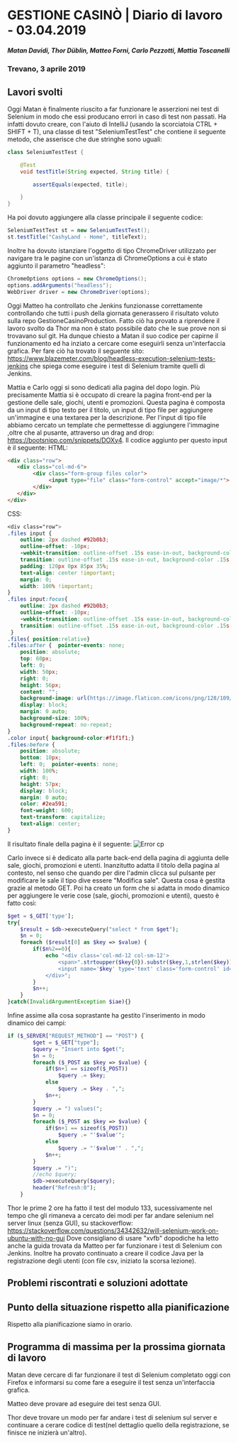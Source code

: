 # GESTIONE CASINÒ | Diario di lavoro - 03.04.2019
##### Matan Davidi, Thor Düblin, Matteo Forni, Carlo Pezzotti, Mattia Toscanelli
### Trevano, 3 aprile 2019

## Lavori svolti
Oggi Matan è finalmente riuscito a far funzionare le asserzioni nei test di Selenium in modo che essi producano errori in caso di test non passati. Ha infatti dovuto creare, con l'aiuto di IntelliJ (usando la scorciatoia CTRL + SHIFT + T), una classe di test "SeleniumTestTest" che contiene il seguente metodo, che asserisce che due stringhe sono uguali:
```java
class SeleniumTestTest {

    @Test
    void testTitle(String expected, String title) {

        assertEquals(expected, title);

    }
}
```

Ha poi dovuto aggiungere alla classe principale il seguente codice:
```java
SeleniumTestTest st = new SeleniumTestTest();
st.testTitle("CashyLand - Home", titleText);
```

Inoltre ha dovuto istanziare l'oggetto di tipo ChromeDriver utilizzato per navigare tra le pagine con un'istanza di ChromeOptions a cui è stato aggiunto il parametro "headless":
```java
ChromeOptions options = new ChromeOptions();
options.addArguments("headless");
WebDriver driver = new ChromeDriver(options);
```

Oggi Matteo ha controllato che Jenkins funzionasse correttamente controllando che tutti i push della giornata generassero il risultato voluto sulla repo GestioneCasinoProduction. Fatto ciò ha provato a riprendere il lavoro svolto da Thor ma non è stato possibile dato che le sue prove non si trovavano sul git. Ha dunque chiesto a Matan il suo codice per capirne il funzionamento ed ha inziato a cercare come eseguirli senza un'interfaccia grafica. Per fare ciò ha trovato il seguente sito: https://www.blazemeter.com/blog/headless-execution-selenium-tests-jenkins che spiega come eseguire i test di Selenium tramite quelli di Jenkins.

Mattia e Carlo oggi si sono dedicati alla pagina del dopo login. Più precisamente Mattia si è occupato di creare la pagina front-end per la gestione delle sale, giochi, utenti e promozioni. Questa pagina è composta da un input di tipo testo per il titolo, un input di tipo file per aggiungere un'immagine e una textarea per la descrizione. Per l'input di tipo file abbiamo cercato un template che permettesse di aggiungere l'immagine ,oltre che al pusante, attraverso un drag and drop: https://bootsnipp.com/snippets/DOXy4. Il codice aggiunto per questo input è il seguente:
HTML:
```html
<div class="row">
   <div class="col-md-6">
        <div class="form-group files color">
             <input type="file" class="form-control" accept="image/*">
        </div>
   </div>
</div>
```
CSS:
```css
<div class="row">
.files input {
    outline: 2px dashed #92b0b3;
    outline-offset: -10px;
    -webkit-transition: outline-offset .15s ease-in-out, background-color .15s linear;
    transition: outline-offset .15s ease-in-out, background-color .15s linear;
    padding: 120px 0px 85px 35%;
    text-align: center !important;
    margin: 0;
    width: 100% !important;
}
.files input:focus{
    outline: 2px dashed #92b0b3;  
    outline-offset: -10px;
    -webkit-transition: outline-offset .15s ease-in-out, background-color .15s linear;
    transition: outline-offset .15s ease-in-out, background-color .15s linear; border:1px solid #92b0b3;
 }
.files{ position:relative}
.files:after {  pointer-events: none;
    position: absolute;
    top: 60px;
    left: 0;
    width: 50px;
    right: 0;
    height: 56px;
    content: "";
    background-image: url(https://image.flaticon.com/icons/png/128/109/109612.png);
    display: block;
    margin: 0 auto;
    background-size: 100%;
    background-repeat: no-repeat;
}
.color input{ background-color:#f1f1f1;}
.files:before {
    position: absolute;
    bottom: 10px;
    left: 0;  pointer-events: none;
    width: 100%;
    right: 0;
    height: 57px;
    display: block;
    margin: 0 auto;
    color: #2ea591;
    font-weight: 600;
    text-transform: capitalize;
    text-align: center;
}
```

Il risultato finale della pagina è il seguente:
![Error cp](../media/addForm.PNG)

Carlo invece si è dedicato alla parte back-end della pagina di aggiunta delle sale, giochi, promozioni e utenti. Inanzitutto adatta il titolo della pagina al contesto, nel senso che quando per dire l'admin clicca sul pulsante per modificare le sale il tipo dive essere "Modifica sale". Questa cosa è gestita grazie al metodo GET.
Poi ha creato un form che si adatta in modo dinamico per aggiungere le verie cose (sale, giochi, promozioni e utenti), questo è fatto così:
```php
$get = $_GET['type'];
try{
    $result = $db->executeQuery("select * from $get");
    $n = 0;
    foreach ($result[0] as $key => $value) {
        if($n%2==0){
            echo "<div class='col-md-12 col-sm-12'>
                <span>".strtoupper($key{0}).substr($key,1,strlen($key)).":</span>
                <input name='$key' type='text' class='form-control' id='title' placeholder='".strtoupper($key{0}).substr($key,1,strlen($key))."'>
            </div>";  
        }
        $n++;
    }
}catch(InvalidArgumentException $iae){}
```
Infine assime alla cosa soprastante ha gestito l'inserimento in modo dinamico dei campi:
```php
if ($_SERVER["REQUEST_METHOD"] == "POST") {
        $get = $_GET["type"];
        $query = "Insert into $get(";
        $n = 0;
        foreach ($_POST as $key => $value) {
            if($n+1 == sizeof($_POST))
                $query .= $key;
            else
                $query .= $key . ",";
            $n++;
        }
        $query .= ") values(";
        $n = 0;
        foreach ($_POST as $key => $value) {
            if($n+1 == sizeof($_POST))
                $query .= "'$value'";
            else
                $query .= "'$value'" . ",";
            $n++;
        }
        $query .= ")";
        //echo $query;
        $db->executeQuery($query);
        header("Refresh:0");
    }
```

Thor le prime 2 ore ha fatto il test del modulo 133, sucessivamente nel tempo che gli rimaneva a cercato dei modi per far andare selenium nel server linux (senza GUI), su stackoverflow:
https://stackoverflow.com/questions/34342632/will-selenium-work-on-ubuntu-with-no-gui
Dove consigliano di usare "xvfb" dopodiche ha letto anche la guida trovata da Matteo per far funzionare i test di Selenium con Jenkins.
Inoltre ha provato continuato a creare il codice Java per la registrazione degli utenti (con file csv, iniziato la scorsa lezione).


##  Problemi riscontrati e soluzioni adottate


##  Punto della situazione rispetto alla pianificazione
Rispetto alla pianificazione siamo in orario.

## Programma di massima per la prossima giornata di lavoro
Matan deve cercare di far funzionare il test di Selenium completato oggi con Firefox e informarsi su come fare a eseguire il test senza un'interfaccia grafica.

Matteo deve provare ad eseguire dei test senza GUI.

Thor deve trovare un modo per far andare i test di selenium sul server e continuare a cerare codice di test(nel dettaglio quello della registrazione, se finisce ne inizierà un'altro).
